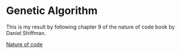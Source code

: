 # Genetic Algorithm

This is my result by following chapter 9 of the nature of code book by Daniel Shiffman.

[Nature of code](https://natureofcode.com/book/chapter-9-the-evolution-of-code/)